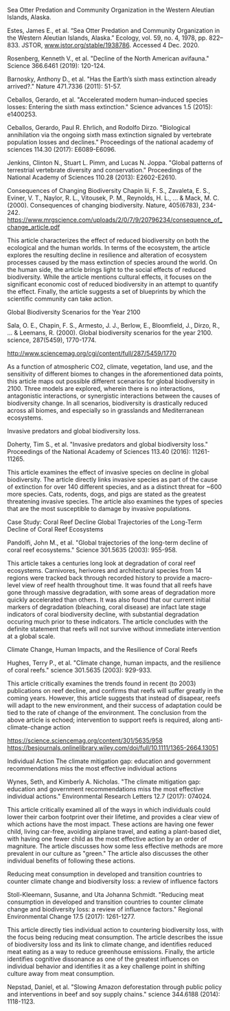Sea Otter Predation and Community Organization in the Western Aleutian Islands, Alaska.

Estes, James E., et al. “Sea Otter Predation and Community Organization in the Western Aleutian Islands, Alaska.” Ecology, vol. 59, no. 4, 1978, pp. 822–833. JSTOR, www.jstor.org/stable/1938786. Accessed 4 Dec. 2020.

Rosenberg, Kenneth V., et al. "Decline of the North American avifauna." Science 366.6461 (2019): 120-124.

Barnosky, Anthony D., et al. "Has the Earth’s sixth mass extinction already arrived?." Nature 471.7336 (2011): 51-57.

Ceballos, Gerardo, et al. "Accelerated modern human–induced species losses: Entering the sixth mass extinction." Science advances 1.5 (2015): e1400253.

Ceballos, Gerardo, Paul R. Ehrlich, and Rodolfo Dirzo. "Biological annihilation via the ongoing sixth mass extinction signaled by vertebrate population losses and declines." Proceedings of the national academy of sciences 114.30 (2017): E6089-E6096.

Jenkins, Clinton N., Stuart L. Pimm, and Lucas N. Joppa. "Global patterns of terrestrial vertebrate diversity and conservation." Proceedings of the National Academy of Sciences 110.28 (2013): E2602-E2610.

Consequences of Changing Biodiversity Chapin Iii, F. S., Zavaleta, E. S., Eviner, V. T., Naylor, R. L., Vitousek, P. M., Reynolds, H. L., ... & Mack, M. C. (2000). Consequences of changing biodiversity. Nature, 405(6783), 234-242. https://www.mrgscience.com/uploads/2/0/7/9/20796234/consequence_of_change_article.pdf

This article characterizes the effect of reduced biodiversity on both the ecological and the human worlds. In terms of the ecosystem, the article explores the resulting decline in resilience and alteration of ecosystem processes caused by the mass extinction of species around the world. On the human side, the article brings light to the social effects of reduced biodiversity. While the article mentions cultural effects, it focuses on the significant economic cost of reduced biodiversity in an attempt to quantify the effect. Finally, the article suggests a set of blueprints by which the scientific community can take action.

Global Biodiversity Scenarios for the Year 2100

Sala, O. E., Chapin, F. S., Armesto, J. J., Berlow, E., Bloomfield, J., Dirzo, R., ... & Leemans, R. (2000). Global biodiversity scenarios for the year 2100. science, 287(5459), 1770-1774.

http://www.sciencemag.org/cgi/content/full/287/5459/1770

As a function of atmospheric CO2, climate, vegetation, land use, and the sensitivity of different biomes to changes in the aforementioned data points, this article maps out possible different scenarios for global biodiversity in 2100. Three models are explored, wherein there is no interactions, antagonistic interactions, or synergistic interactions between the causes of biodiversity change. In all scenarios, biodiversity is drastically reduced across all biomes, and especially so in grasslands and Mediterranean ecosystems.

Invasive predators and global biodiversity loss.

Doherty, Tim S., et al. "Invasive predators and global biodiversity loss." Proceedings of the National Academy of Sciences 113.40 (2016): 11261-11265.

This article examines the effect of invasive species on decline in global biodiversity. The article directly links invasive species as part of the cause of extinction for over 140 different species, and as a distinct threat for ~600 more species. Cats, rodents, dogs, and pigs are stated as the greatest threatening invasive species. The article also examines the types of species that are the most susceptible to damage by invasive populations.

Case Study: Coral Reef Decline
Global Trajectories of the Long-Term Decline of Coral Reef Ecosystems

Pandolfi, John M., et al. "Global trajectories of the long-term decline of coral reef ecosystems." Science 301.5635 (2003): 955-958.

This article takes a centuries long look at degradation of coral reef ecosystems. Carnivores, herivores and architectural species from 14 regions were tracked back through recorded history to provide a macro-level view of reef health throughout time. It was found that all reefs have gone through massive degradation, with some areas of degradation more quickly accelerated than others. It was also found that our current initial markers of degradation (bleaching, coral disease) are infact late stage indicators of coral biodiversity decline, with substantial degradation occuring much prior to these indicators. The article concludes with the definite statement that reefs will not survive without immediate intervention at a global scale.

Climate Change, Human Impacts, and the Resilience of Coral Reefs

Hughes, Terry P., et al. "Climate change, human impacts, and the resilience of coral reefs." science 301.5635 (2003): 929-933.

This article critically examines the trends found in recent (to 2003) publications on reef decline, and confirms that reefs will suffer greatly in the coming years. However, this article suggests that instead of disapear, reefs will adapt to the new environment, and their success of adaptation could be tied to the rate of change of the environment. The conclusion from the above article is echoed; intervention to support reefs is required, along anti-climate-change action

https://science.sciencemag.org/content/301/5635/958 https://besjournals.onlinelibrary.wiley.com/doi/full/10.1111/1365-2664.13051

Individual Action
The climate mitigation gap: education and government recommendations miss the most effective individual actions

Wynes, Seth, and Kimberly A. Nicholas. "The climate mitigation gap: education and government recommendations miss the most effective individual actions." Environmental Research Letters 12.7 (2017): 074024.

This article critically examined all of the ways in which individuals could lower their carbon footprint over their lifetime, and provides a clear view of which actions have the most impact. These actions are having one fewer child, living car-free, avoiding airplane travel, and eating a plant-based diet, with having one fewer child as the most effective action by an order of magniture. The article discusses how some less effective methods are more prevalent in our culture as "green." The article also discusses the other individual benefits of following these actions.

Reducing meat consumption in developed and transition countries to counter climate change and biodiversity loss: a review of influence factors

Stoll-Kleemann, Susanne, and Uta Johanna Schmidt. "Reducing meat consumption in developed and transition countries to counter climate change and biodiversity loss: a review of influence factors." Regional Environmental Change 17.5 (2017): 1261-1277.

This article directly ties individual action to countering biodiversity loss, with the focus being reducing meat consumption. The article describes the issue of biodiversity loss and its link to climate change, and identifies reduced meat eating as a way to reduce greenhouse emissions. Finally, the article identifies cognitive dissonance as one of the greatest influences on individual behavior and identifies it as a key challenge point in shifting culture away from meat consumption.

Nepstad, Daniel, et al. "Slowing Amazon deforestation through public policy and interventions in beef and soy supply chains." science 344.6188 (2014): 1118-1123.
